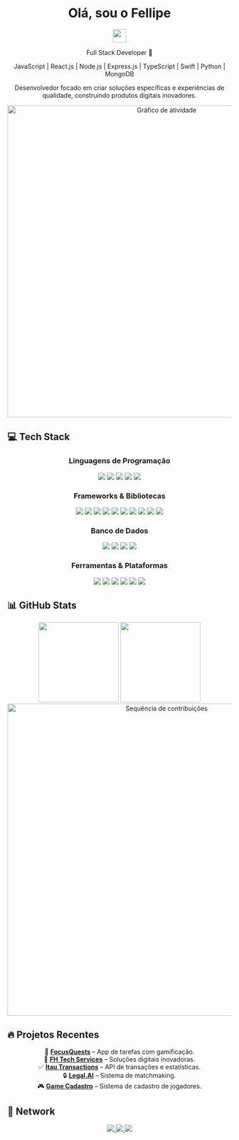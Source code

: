 <h1 align="center">Olá, sou o Fellipe</h1>
<p align="center">
  <img src="https://media.giphy.com/media/hvRJCLFzcasrR4ia7z/giphy.gif" width="30px"/>
</p>

<div align="center">
  
  Full Stack Developer 🚀
  
  JavaScript | React.js | Node.js | Express.js | TypeScript | Swift | Python | MongoDB
  
</div>

<p align="center">
  Desenvolvedor focado em criar soluções específicas e experiências de qualidade, construindo produtos digitais inovadores.
</p>

<div align="center">
  <img width="700" src="https://github-readme-activity-graph.vercel.app/graph?username=devfe00&theme=react-dark&hide_border=true" alt="Gráfico de atividade" />
</div>

## 💻 Tech Stack

<div align="center">
  
  ### Linguagens de Programação
  <p>
    <img src="https://img.shields.io/badge/JavaScript-F7DF1E?style=for-the-badge&logo=javascript&logoColor=black"/>
    <img src="https://img.shields.io/badge/TypeScript-007ACC?style=for-the-badge&logo=typescript&logoColor=white"/>
    <img src="https://img.shields.io/badge/Python-3776AB?style=for-the-badge&logo=python&logoColor=white"/>
    <img src="https://img.shields.io/badge/Swift-FA7343?style=for-the-badge&logo=swift&logoColor=white"/>
    <img src="https://img.shields.io/badge/Java-ED8B00?style=for-the-badge&logo=java&logoColor=white"/>
  </p>
  
  ### Frameworks & Bibliotecas
  <p>
    <img src="https://img.shields.io/badge/React-20232A?style=for-the-badge&logo=react&logoColor=61DAFB"/>
    <img src="https://img.shields.io/badge/React_Native-20232A?style=for-the-badge&logo=react&logoColor=61DAFB"/>
    <img src="https://img.shields.io/badge/Node.js-43853D?style=for-the-badge&logo=node.js&logoColor=white"/>
    <img src="https://img.shields.io/badge/Express-000000?style=for-the-badge&logo=express&logoColor=white"/>
    <img src="https://img.shields.io/badge/Next.js-000000?style=for-the-badge&logo=next.js&logoColor=white"/>
    <img src="https://img.shields.io/badge/Tailwind_CSS-38B2AC?style=for-the-badge&logo=tailwind-css&logoColor=white"/>
    <img src="https://img.shields.io/badge/Django-092E20?style=for-the-badge&logo=django&logoColor=white"/>
    <img src="https://img.shields.io/badge/Vue.js-4FC08D?style=for-the-badge&logo=vue.js&logoColor=white"/>
    <img src="https://img.shields.io/badge/Angular-DD0031?style=for-the-badge&logo=angular&logoColor=white"/>
    <img src="https://img.shields.io/badge/Spring_Boot-6DB33F?style=for-the-badge&logo=spring-boot&logoColor=white"/>
  </p>
  
  ### Banco de Dados
  <p>
    <img src="https://img.shields.io/badge/MongoDB-4EA94B?style=for-the-badge&logo=mongodb&logoColor=white"/>
    <img src="https://img.shields.io/badge/MySQL-4479A1?style=for-the-badge&logo=mysql&logoColor=white"/>
    <img src="https://img.shields.io/badge/Oracle-F80000?style=for-the-badge&logo=oracle&logoColor=white"/>
    <img src="https://img.shields.io/badge/PostgreSQL-316192?style=for-the-badge&logo=postgresql&logoColor=white"/>
  </p>
  
  ### Ferramentas & Plataformas
  <p>
    <img src="https://img.shields.io/badge/Git-F05032?style=for-the-badge&logo=git&logoColor=white"/>
    <img src="https://img.shields.io/badge/GitHub-100000?style=for-the-badge&logo=github&logoColor=white"/>
    <img src="https://img.shields.io/badge/Docker-2496ED?style=for-the-badge&logo=docker&logoColor=white"/>
    <img src="https://img.shields.io/badge/Insomnia-5849BE?style=for-the-badge&logo=insomnia&logoColor=white"/>
    <img src="https://img.shields.io/badge/Wordpress-21759B?style=for-the-badge&logo=wordpress&logoColor=white"/>
    <img src="https://img.shields.io/badge/Shopify-7AB55C?style=for-the-badge&logo=shopify&logoColor=white"/>
  </p>
</div>

## 📊 GitHub Stats

<div align="center">
  <img height="180em" src="https://github-readme-stats.vercel.app/api?username=devfe00&show_icons=true&count_private=true&theme=react&hide_border=true" />
  <img height="180em" src="https://github-readme-stats.vercel.app/api/top-langs/?username=devfe00&layout=compact&langs_count=8&theme=react&hide_border=true" />
</div>

<div align="center">
  <img width="700" src="https://github-readme-streak-stats.herokuapp.com/?user=devfe00&theme=react&hide_border=true" alt="Sequência de contribuições" />
</div>

## 🔥 Projetos Recentes

<p align="center">
  🚀 <a href="https://github.com/devfe00/FocusQuests"><strong>FocusQuests</strong></a> – App de tarefas com gamificação.<br>
  🎯 <a href="https://github.com/devfe00/FH-Tech-Services-"><strong>FH Tech Services</strong></a> – Soluções digitais inovadoras.<br>
  ✅ <a href="https://github.com/devfe00/itau-transactions"><strong>Itau Transactions</strong></a> – API de transações e estatísticas.<br>
  🔒 <a href="https://github.com/devfe00/legal.ai"><strong>Legal.AI</strong></a> – Sistema de matchmaking.<br>
  🎮 <a href="https://github.com/devfe00/game.cadastro"><strong>Game Cadastro</strong></a> – Sistema de cadastro de jogadores.
</p>

## 🤝 Network

<p align="center">
  <a href="https://www.linkedin.com/in/fellipe-dev00/">
    <img src="https://img.shields.io/badge/LinkedIn-0077B5?style=for-the-badge&logo=linkedin&logoColor=white"/>
  </a>
  <a href="mailto:fellipe.silva25@hotmail.com">
    <img src="https://img.shields.io/badge/Email-0078D4?style=for-the-badge&logo=microsoft-outlook&logoColor=white"/>
  </a>
  <a href="https://github.com/devfe00">
    <img src="https://img.shields.io/badge/GitHub-100000?style=for-the-badge&logo=github&logoColor=white"/>
  </a>
</p>
